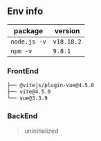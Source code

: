 ## Env info

package | version
--- | ---
`node.js -v` | `v18.18.2`
`npm -v` | `9.8.1`

### FrontEnd

```bash
├── @vitejs/plugin-vue@4.5.0
├── vite@4.5.0
└── vue@3.3.9
```

### BackEnd

> uninitialized